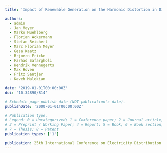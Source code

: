 ```yaml
---
title: 'Impact of Renewable Generation on the Harmonic Distortion in Distribution Networks: Key Findings of the Research Project Netzharmonie'

authors:
  - admin
  - Jan Meyer
  - Marko Muehlberg
  - Florian Ackermann
  - Stefan Reichert
  - Marc Florian Meyer
  - Gesa Kaatz
  - Brjoern Fricke
  - Farhad Safargholi
  - Hendrik Vennegerts
  - Max Hoven
  - Fritz Santjer
  - Kaveh Malekian

date: '2019-01-01T00:00:00Z'
doi: '10.34890/814'

# Schedule page publish date (NOT publication's date).
publishDate: '2000-01-01T00:00:00Z'

# Publication type.
# Legend: 0 = Uncategorized; 1 = Conference paper; 2 = Journal article;
# 3 = Preprint / Working Paper; 4 = Report; 5 = Book; 6 = Book section;
# 7 = Thesis; 8 = Patent
publication_types: ['1']

publication: 25th International Conference on Electricity Distribution (CIRED)
---
```

